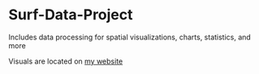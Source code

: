 # Surf-Data-Project
Includes data processing for spatial visualizations, charts, statistics, and more

Visuals are located on [my website](https://sites.google.com/view/garrettschmid/data-projects/surf-data-3-wave-height)
